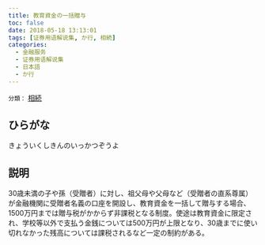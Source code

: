 ```yaml
---
title: 教育資金の一括贈与
toc: false
date: 2018-05-18 13:13:01
tags: [证券用语解说集, か行, 相続]
categories:
  - 金融服务
  - 证券用语解说集
  - 日本語
  - か行
---
```


`分類：` [相続](/tags/相続/)

## ひらがな

きょういくしきんのいっかつぞうよ

## 説明

30歳未満の子や孫（受贈者）に対し、祖父母や父母など（受贈者の直系尊属）が金融機関に受贈者名義の口座を開設し、教育資金を一括して贈与する場合、1500万円までは贈与税がかからず非課税となる制度。使途は教育資金に限定され、学校等以外で支払う金銭については500万円が上限となり、30歳までに使い切れなかった残高については課税されるなど一定の制約がある。
